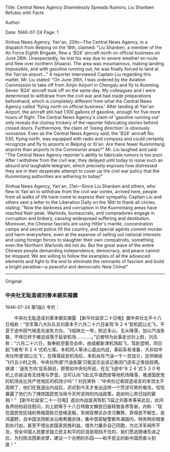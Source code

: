 Title: Central News Agency Shamelessly Spreads Rumors; Liu Shanben Refutes with Facts

Author:

Date: 1946-07-24
Page: 1

Xinhua News Agency, Yan'an, 20th—The Central News Agency, in a dispatch from Beiping on the 18th, claimed: "Liu Shanben, a member of the Air Force Eighth Brigade, flew a 'B24' aircraft north on official business on June 26th. Unexpectedly, he lost his way due to severe weather en route and flew over northern Shaanxi. The area was mountainous, making landing impossible, and with gasoline running out, he was finally forced to land at the Yan'an airport..." A reporter interviewed Captain Liu regarding this matter. Mr. Liu stated: "On June 26th, I was ordered by the Aviation Commission to take off from Xinjin Airport in Chengdu and fly to Kunming. Seven 'B24' aircraft took off on the same day. My colleagues and I were determined to withdraw from the civil war and had made preparations beforehand, which is completely different from what the Central News Agency called 'flying north on official business.' After landing at Yan'an Airport, the aircraft still had 1,100 gallons of gasoline, enough for five more hours of flight. The Central News Agency's claim of 'gasoline running out' only reveals the clumsy trickery of the reporter fabricating stories behind closed doors. Furthermore, the claim of 'losing direction' is obviously nonsense. Even as the Central News Agency said, the 'B24' aircraft No. 530, flying north, was equipped with radio and compass and could certainly recognize and fly to airports in Beiping or Xi'an. Are there fewer Kuomintang airports than airports in the Communist areas?" Mr. Liu laughed and said: "The Central News Agency reporter's ability to fabricate rumors is too poor. After I withdrew from the civil war, they delayed until today to issue such an absurd and laughable telegram, which precisely exposes how distressed they are in their desperate attempt to cover up the civil war policy that the Kuomintang authorities are adhering to today!"

Xinhua News Agency, Yan'an, 21st—Since Liu Shanben and others, who flew to Yan'an to withdraw from the civil war vortex, arrived here, people from all walks of life have come to express their sympathy. Captain Liu and others sent a letter to the Liberation Daily on the 18th to thank all circles, stating: "Now the darkness and corruption in the Kuomintang areas have reached their peak. Warlords, bureaucrats, and compradores engage in corruption and bribery, causing widespread suffering and destitution. Moreover, the Chinese fascists are using Hitler's mantle, concentration camps and secret police fill the country, and special agents commit murder and harm everywhere, even at the expense of selling out national interests and using foreign forces to slaughter their own compatriots, something even the Northern Warlords did not do. But the great wave of the entire Chinese people demanding independence, democracy, and peace cannot be stopped. We are willing to follow the examples of all the advanced elements and fight to the end to eliminate the remnants of fascism and build a bright paradise—a peaceful and democratic New China!"



<hr /> 

Original: 


### 中央社无耻造谣刘善本据实揭露

1946-07-24
第1版()
专栏：

　　中央社无耻造谣刘善本据实揭露
    【新华社延安二十日电】据中央社北平十八日电称：“空军第八大队队员刘善本于六月二十六日亲驾‘Ｂ２４’型机因公北飞，不意于途中因气候恶劣迷失方向，飞临陕北一带，附近多山，无从降落，加以汽油告罄，不得已终于被迫误落于延安机场…………。”记者特为此事走访刘上尉，刘氏称：“六月二十六日，我奉航空委员会命，由成都新津机场起飞，驾赴昆明，同日起飞者有‘Ｂ２４’式机七架。本机同人等决心退出内战，事前系有准备，大非如中央社所谓‘因公北飞’。在降落延安机场后，本机尚存汽油一千一百加仑，足供继续飞行五小时之用，中央社所谓‘汽油告罄’只能显示出该记者闭门造车之笨拙技俩。继谓：‘迷失方向’显系胡说，即使如中央社所说，在北飞途中‘Ｂ２４’式５３０号机上亦装设有无线电与罗盘，当可认向飞赴北平或西安等地机场降落，难道国民党的机场会比共产党地区的机场少吗”？刘氏笑称：“中央社记者捏造谣言的本领太不高明了，他们在我退出内战后，迟迟到今天才发出这样一个荒谬可笑的电讯，恰恰暴露了他们为了掩饰国民党当局今天所坚持的内战政策，是如何心劳日拙的窘相！”
    【新华社延安二十一日电】退出内战漩涡驾机飞延之刘善本等来此后，此间各界纷纷前往慰问，刘上尉等于十八日特致文解放日报转致各界答谢，内称：“现在国民党区域的黑暗腐败已登峰造极，军阀官僚买办贪污舞弊，弄得民不聊生，哀鸿遍野，且中国法西斯派沿用希魔衣钵，集中营密秘警察布满国内，特务明杀暗害到处行凶，甚至不惜出卖国家民族利益，借外力屠杀自己同胞，为北洋军阀所不及，但全中国人民要求独立民主和平的巨浪是阻挡不住的，我们愿追随诸先进之后，为扫除法西斯余孽，建设一个光明的乐园——和平民主的新中国而奋斗到底！”
